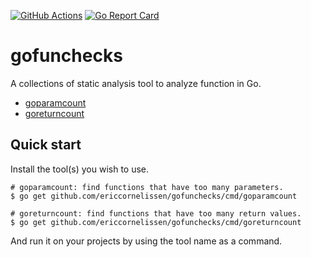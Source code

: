 [![GitHub Actions][ci-image]][ci-url]
[![Go Report Card][grc-image]][grc-url]

# gofunchecks

A collections of static analysis tool to analyze function in Go.

- [goparamcount](./cmd/goparamcount)
- [goreturncount](./cmd/goreturncount)

## Quick start

Install the tool(s) you wish to use.

```shell
# goparamcount: find functions that have too many parameters.
$ go get github.com/ericcornelissen/gofunchecks/cmd/goparamcount

# goreturncount: find functions that have too many return values.
$ go get github.com/ericcornelissen/gofunchecks/cmd/goreturncount
```

And run it on your projects by using the tool name as a command.

[ci-url]: https://github.com/ericcornelissen/gofunchecks/actions
[ci-image]: https://github.com/ericcornelissen/gofunchecks/workflows/Test%20and%20Lint/badge.svg
[grc-url]: https://goreportcard.com/report/github.com/ericcornelissen/gofunchecks
[grc-image]: https://goreportcard.com/badge/github.com/ericcornelissen/gofunchecks
